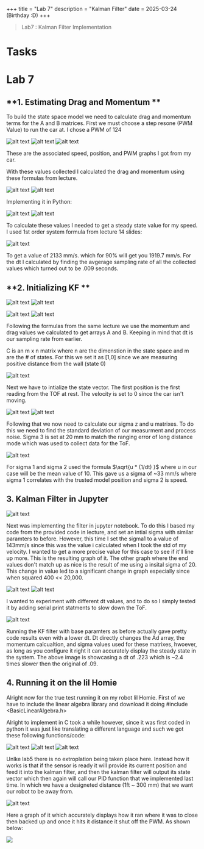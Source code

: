 +++
title = "Lab 7"
description = "Kalman Filter"
date  = 2025-03-24 (Birthday :D)
+++

> Lab7 : Kalman Filter Implementation


# Tasks

# Lab 7 

## **1. Estimating Drag and Momentum **

  To build the state space model we need to calculate drag and momentum terms for the A and B matrices. First we must choose a step resone (PWM Value) to run the car at.  I chose a PWM of 124

![alt text](position.png) ![alt text](pwm.png)
![alt text](speed.png) 

These are the associated speed, position, and PWM graphs I got from my car. 

With these values collected I calculated the drag and momentum using these formulas from lecture.

![alt text](formulas.png) ![alt text](more_form.png) 

Implementing it in Python: 

![alt text](drag_code.png) ![alt text](Drag_mom.png) 

To calculate these values I needed to get a steady state value for my speed. I used 1st order system formula from lecture 14 slides: 

![alt text](steady.png)

To get a value of 2133 mm/s. which for 90% will get you 1919.7 mm/s. For the dt I calculated by finding the avgerage sampling rate of all the collected values which turned out to be .009 seconds. 



## **2. Initializing KF **

![alt text](AnB.png) ![alt text](AdnBd.png)

![alt text](Acode.png) ![alt text](Avalues.png)

Following the formulas from the same lecture we use the momentum and drag values we calculated to get arrays A and B. Keeping in mind that dt is our sampling rate from earlier.

C is an m x n matrix where n are the dimenstion in the state space and m are the # of states. For this we set it as [1,0] since we are measuring positive distance from the wall (state 0)

![alt text](steady_state_code.png) 

Next we have to intialize the state vector. The first position is the first reading from the TOF at rest. The velocity is set to 0 since the car isn't moving. 


![alt text](sigma_matrix.png) ![alt text](sigma_code.png) 

Following that we now need to calculate our sigma z and u matrixes. To do this we need to find the standard deviation of our measurment and process noise. Sigma 3 is set at 20 mm to match the ranging error of long distance mode which was used to collect data for the ToF. 


![alt text](long_distance.png)

For sigma 1 and sigma 2 used the formula $\sqrt{u * (1/dt) }$ where u in our case will be the mean value of 10. This gave us a sigma of ~33 mm/s where sigma 1 correlates with the trusted model position and sigma 2 is speed. 



## **3. Kalman Filter in Jupyter**

![alt text](kf_code.png)

Next was implementing the filter in jupyter notebook. To do this I based my code from the provided code in lecture, and set an intial sigma with similar paramters to before. However, this time I set the sigma1 to a value of 143mm/s since this was the value i calculated when I took the std of my velocity. I wanted to get a more precise value for this case to see if it'll line up more. This is the resulting graph of it. The other graph where the end values don't match up as nice is the result of me using a insital sigma of 20. This change in value led to a significant change in graph especially since when squared 400 << 20,000.


![alt text](kalman_filter.png)
![alt text](kalman_better.png)

I wanted to experiment with different dt values, and to do so I simply tested it by adding serial print statments to slow down the ToF. 

![alt text](kalman_lower.png)

Running the KF filter with base paramters as before actually gave pretty code results even with a lower dt. Dt directly changes the Ad array, the momentum calcualtion, and sigma values used for these matrixes, hwoever, as long as you configure it right it can accurately display the steady state in the system. The above image is showcasing a dt of .223 which is ~2.4 times slower then the original of .09. 


## **4. Running it on the lil Homie**

Alright now for the true test running it on my robot lil Homie. First of we have to include the linear algebra library and download it doing
#include <BasicLinearAlgebra.h>


Alright to implement in C took a while however, since it was first coded in python it was just like translating a different language and such we got these following functions/code: 

![alt text](updated_KF.png) ![alt text](Kalman_c.png)
![alt text](kalman_function.png)


Unlke lab5 there is no extroplation being taken place here. Instead how it works is that if the sensor is ready it will provide its current position and feed it into the kalman filter, and then the kalman filter will output its state vector which then again will call our PID function that we implemented last time. In which we have a designeted distance (1ft ~ 300 mm) that we want our robot to be away from. 

![alt text](Robot_kf.png)

Here a graph of it which accurately displays how it ran where it was to close then backed up and once it hits it distance it shut off the PWM. As shown below: 


[![](https://markdown-videos-api.jorgenkh.no/youtube/sLueyu8xcOM)](https://youtu.be/sLueyu8xcOM)